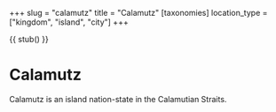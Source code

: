 +++
slug = "calamutz"
title = "Calamutz"
[taxonomies]
location_type = ["kingdom", "island", "city"]
+++

{{ stub() }}

# Calamutz

Calamutz is an island nation-state in the Calamutian Straits. 